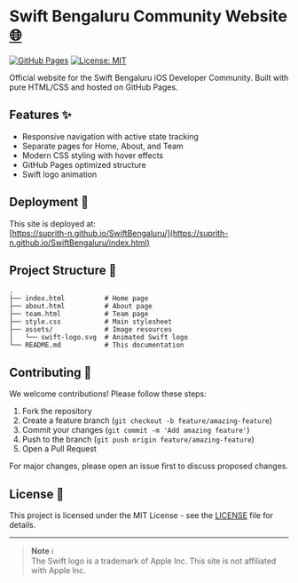 # Swift Bengaluru Community Website [🌐](https://suprith-n.github.io/SwiftBengaluru/index.html)

[![GitHub Pages](https://img.shields.io/badge/GitHub%20Pages-Deployed-brightgreen)](https://suprith-n.github.io/SwiftBengaluru/index.html)
[![License: MIT](https://img.shields.io/badge/License-MIT-orange.svg)](https://opensource.org/licenses/MIT)

Official website for the Swift Bengaluru iOS Developer Community. Built with pure HTML/CSS and hosted on GitHub Pages.

## Features ✨
- Responsive navigation with active state tracking
- Separate pages for Home, About, and Team
- Modern CSS styling with hover effects
- GitHub Pages optimized structure
- Swift logo animation

## Deployment 🚀
This site is deployed at:  
[https://suprith-n.github.io/SwiftBengaluru/](https://suprith-n.github.io/SwiftBengaluru/index.html)

## Project Structure 📁
```
.
├── index.html          # Home page
├── about.html          # About page
├── team.html           # Team page
├── style.css           # Main stylesheet
├── assets/             # Image resources
│   └── swift-logo.svg  # Animated Swift logo
└── README.md           # This documentation
```

## Contributing 🤝
We welcome contributions! Please follow these steps:
1. Fork the repository
2. Create a feature branch (`git checkout -b feature/amazing-feature`)
3. Commit your changes (`git commit -m 'Add amazing feature'`)
4. Push to the branch (`git push origin feature/amazing-feature`)
5. Open a Pull Request

For major changes, please open an issue first to discuss proposed changes.

## License 📄
This project is licensed under the MIT License - see the [LICENSE](LICENSE) file for details.

---

> **Note** ℹ️  
> The Swift logo is a trademark of Apple Inc. This site is not affiliated with Apple Inc.